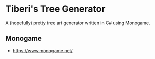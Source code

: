 # Tiberi's Tree Generator

A (hopefully) pretty tree art generator written in C# using Monogame.

## Monogame
- https://www.monogame.net/
